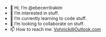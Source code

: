 - 👋 Hi, I’m @ebecerrilrakim
- 👀 I’m interested in stuff.
- 🌱 I’m currently learning to code stuff.
- 💞️ I’m looking to collaborate on stuff.
- 📫 How to reach me: Vohnick@Outlook.com

<!---
ebecerrilrakim/ebecerrilrakim is a ✨ special ✨ repository because its `README.md` (this file) appears on your GitHub profile.
You can click the Preview link to take a look at your changes.
--->
